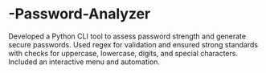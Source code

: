 # -Password-Analyzer
Developed a Python CLI tool to assess password strength and generate secure passwords. Used regex for validation and ensured strong standards with checks for uppercase, lowercase, digits, and special characters. Included an interactive menu and automation.
